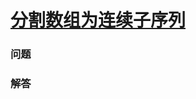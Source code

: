 # [分割数组为连续子序列](https://leetcode-cn.com/problems/split-array-into-consecutive-subsequences)

### 问题

### 解答

```

```

